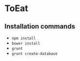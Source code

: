 # ToEat

## Installation commands
- `npm install`
- `bower install`
- `grunt`
- `grunt create-database`